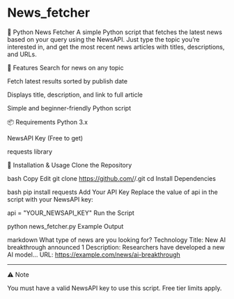 # News_fetcher
📰 Python News Fetcher
A simple Python script that fetches the latest news based on your query using the NewsAPI.
Just type the topic you’re interested in, and get the most recent news articles with titles, descriptions, and URLs.

🚀 Features
Search for news on any topic

Fetch latest results sorted by publish date

Displays title, description, and link to full article

Simple and beginner-friendly Python script

📦 Requirements
Python 3.x

NewsAPI Key (Free to get)

requests library

🔧 Installation & Usage
Clone the Repository

bash
Copy
Edit
git clone https://github.com/<your-username>/<repo-name>.git
cd <repo-name>
Install Dependencies

bash
pip install requests
Add Your API Key
Replace the value of api in the script with your NewsAPI key:

api = "YOUR_NEWSAPI_KEY"
Run the Script

python news_fetcher.py
Example Output

markdown
What type of news are you looking for? Technology
Title: New AI breakthrough announced
1 Description: Researchers have developed a new AI model...
URL: https://example.com/news/ai-breakthrough
***********************************
⚠️ Note

You must have a valid NewsAPI key to use this script.
Free tier limits apply.
